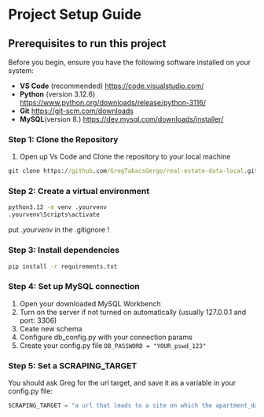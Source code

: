 # **Project Setup Guide**

## **Prerequisites to run this project**

Before you begin, ensure you have the following software installed on your system:

- **VS Code** (recommended) https://code.visualstudio.com/
- **Python** (version 3.12.6) https://www.python.org/downloads/release/python-3116/
- **Git** https://git-scm.com/downloads
- **MySQL**(version 8.) https://dev.mysql.com/downloads/installer/

### **Step 1: Clone the Repository**

1. Open up Vs Code and Clone the repository to your local machine

```cmd
git clone https://github.com/GregTakacsGergo/real-estate-data-local.git
```

### **Step 2: Create a virtual environment**

```bash
python3.12 -m venv .yourvenv
.yourvenv\Scripts\activate
```
put *.yourvenv* in the .gitignore !

### **Step 3: Install dependencies**

```bash
pip install -r requirements.txt
```

### **Step 4: Set up MySQL connection**

1. Open your downloaded MySQL Workbench
2. Turn on the server if not turned on automatically (usually 127.0.0.1 and port: 3306)
3. Ceate new schema
4. Configure db_config.py with your connection params
5. Create your config.py file ```DB_PASSWORD = "YOUR_pswd_123"```

### **Step 5: Set a SCRAPING_TARGET**

You should ask Greg for the url target, and save it as a variable in your config.py file:

```python 
SCRAPING_TARGET = "a url that leads to a site on which the apartment_data_fetcher.py is customized"
```




